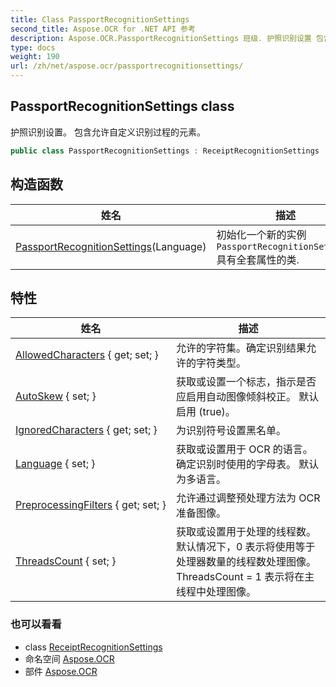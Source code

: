 ```yaml
---
title: Class PassportRecognitionSettings
second_title: Aspose.OCR for .NET API 参考
description: Aspose.OCR.PassportRecognitionSettings 班级. 护照识别设置 包含允许自定义识别过程的元素
type: docs
weight: 190
url: /zh/net/aspose.ocr/passportrecognitionsettings/
---
```

## PassportRecognitionSettings class

护照识别设置。 包含允许自定义识别过程的元素。

```csharp
public class PassportRecognitionSettings : ReceiptRecognitionSettings
```

## 构造函数

| 姓名 | 描述 |
| --- | --- |
| [PassportRecognitionSettings](passportrecognitionsettings/)(Language) | 初始化一个新的实例`PassportRecognitionSettings`具有全套属性的类. |

## 特性

| 姓名 | 描述 |
| --- | --- |
| [AllowedCharacters](../../aspose.ocr/receiptrecognitionsettings/allowedcharacters/) { get; set; } | 允许的字符集。确定识别结果允许的字符类型。 |
| [AutoSkew](../../aspose.ocr/receiptrecognitionsettings/autoskew/) { set; } | 获取或设置一个标志，指示是否应启用自动图像倾斜校正。 默认启用 (true)。 |
| [IgnoredCharacters](../../aspose.ocr/receiptrecognitionsettings/ignoredcharacters/) { get; set; } | 为识别符号设置黑名单。 |
| [Language](../../aspose.ocr/receiptrecognitionsettings/language/) { set; } | 获取或设置用于 OCR 的语言。  确定识别时使用的字母表。 默认为多语言。 |
| [PreprocessingFilters](../../aspose.ocr/receiptrecognitionsettings/preprocessingfilters/) { get; set; } | 允许通过调整预处理方法为 OCR 准备图像。 |
| [ThreadsCount](../../aspose.ocr/receiptrecognitionsettings/threadscount/) { set; } | 获取或设置用于处理的线程数。 默认情况下，0 表示将使用等于处理器数量的线程数处理图像。 ThreadsCount = 1 表示将在主线程中处理图像。 |

### 也可以看看

* class [ReceiptRecognitionSettings](../receiptrecognitionsettings/)
* 命名空间 [Aspose.OCR](../../aspose.ocr/)
* 部件 [Aspose.OCR](../../)


